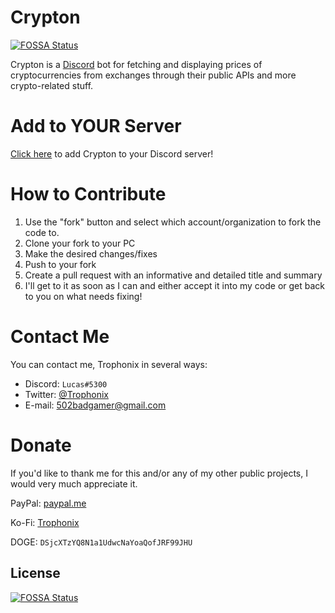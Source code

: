 # Crypton
[![FOSSA Status](https://app.fossa.io/api/projects/git%2Bgithub.com%2FTrophonix%2FCrypton.svg?type=shield)](https://app.fossa.io/projects/git%2Bgithub.com%2FTrophonix%2FCrypton?ref=badge_shield)


Crypton is a [Discord](https://discordapp.com) bot for fetching and displaying prices of cryptocurrencies from exchanges through their public APIs and more crypto-related stuff.

# Add to YOUR Server

[Click here](http://crypton.fun/add) to add Crypton to your Discord server!

# How to Contribute

1. Use the "fork" button and select which account/organization to fork the code to.
2. Clone your fork to your PC
3. Make the desired changes/fixes
4. Push to your fork
5. Create a pull request with an informative and detailed title and summary
6. I'll get to it as soon as I can and either accept it into my code or get back to you on what needs fixing!

# Contact Me

You can contact me, Trophonix in several ways:

- Discord: `Lucas#5300`
- Twitter: [@Trophonix](https://twitter.com/trophonix)
- E-mail: [502badgamer@gmail.com](mailto:502badgamer@gmail.com)

# Donate

If you'd like to thank me for this and/or any of my other public projects, I would very much appreciate it.

PayPal: [paypal.me](https://paypal.me/trophonix/5)

Ko-Fi: [Trophonix](https://ko-fi.com/trophonix)

DOGE: `DSjcXTzYQ8N1a1UdwcNaYoaQofJRF99JHU`


## License
[![FOSSA Status](https://app.fossa.io/api/projects/git%2Bgithub.com%2FTrophonix%2FCrypton.svg?type=large)](https://app.fossa.io/projects/git%2Bgithub.com%2FTrophonix%2FCrypton?ref=badge_large)